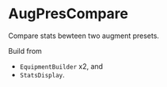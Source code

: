 # AugPresCompare

Compare stats bewteen two augment presets.

Build from
- `EquipmentBuilder` x2, and
- `StatsDisplay`.